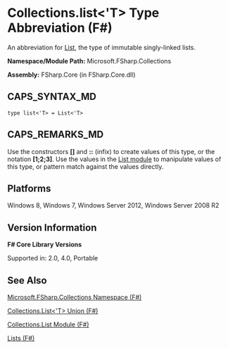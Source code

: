 # Collections.list<'T> Type Abbreviation (F#)

An abbreviation for [List](http://msdn.microsoft.com/en-us/library/c627b668-477b-4409-91ed-06d7f1b3e4a7), the type of immutable singly-linked lists.

**Namespace/Module Path:** Microsoft.FSharp.Collections

**Assembly:** FSharp.Core (in FSharp.Core.dll)


## CAPS_SYNTAX_MD

```
type list<'T> = List<'T>
```

## CAPS_REMARKS_MD
Use the constructors **[]** and **::** (infix) to create values of this type, or the notation **[1;2;3]**. Use the values in the [List module](http://msdn.microsoft.com/en-us/library/a2264ba3-2d45-40dd-9040-4f7aa2ad9788) to manipulate values of this type, or pattern match against the values directly.


## Platforms
Windows 8, Windows 7, Windows Server 2012, Windows Server 2008 R2


## Version Information
**F# Core Library Versions**

Supported in: 2.0, 4.0, Portable




## See Also
[Microsoft.FSharp.Collections Namespace &#40;F&#35;&#41;](Microsoft.FSharp.Collections+Namespace+%28F%23%29.md)

[Collections.List&#60;'T&#62; Union &#40;F&#35;&#41;](Collections.List+%27T+Union+%28F%23%29.md)

[Collections.List Module &#40;F&#35;&#41;](Collections.List+Module+%28F%23%29.md)

[Lists &#40;F&#35;&#41;](Lists+%28F%23%29.md)


